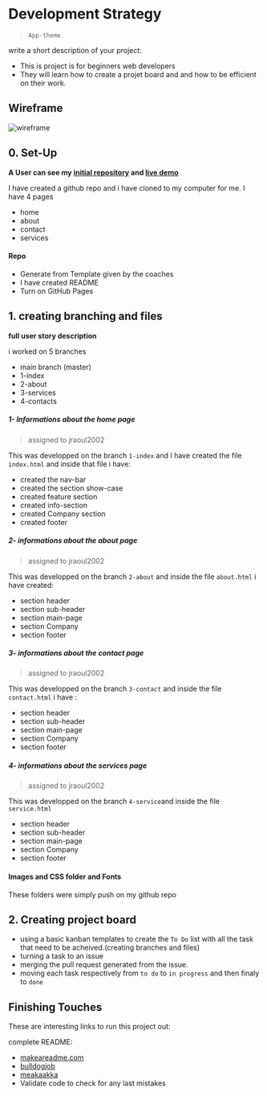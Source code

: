 # Development Strategy

> `App-theme`

write a short description of your project:
- This is project is for beginners web developers
- They will learn how to create a projet board and and how to be efficient on their work.

## Wireframe

<!-- include a wireframe for your project in this repository, and display it here -->
<!-- wireframe.cc is a good site for getting started with wireframes -->
![wireframe]()

## 0. Set-Up

__A User can see my [initial repository](https://github.com/jraoul2002/app-theme) and [live demo](https://jraoul2002.github.io/app-theme/)__

I have created a github repo and i have cloned to my computer for me.
I have 4 pages
- home
- about
- contact
- services

#### Repo

- Generate from Template given by the coaches
- I have created  README
- Turn on GitHub Pages

## 1. __creating branching and files__

__full user story description__



i worked on 5 branches

* main branch (master)
* 1-index
* 2-about
* 3-services
* 4-contacts

##### 1- Informations about the home page



> assigned to jraoul2002

This was developped on the branch `1-index` and I have created the file `index.html` and inside that file i have:
* created the nav-bar
* created the section show-case
* created feature section
* created info-section
* created Company section
* created footer



##### 2- informations about the about page

> assigned to jraoul2002

This was developped on the branch `2-about` and inside the file `about.html` i have created:
* section header
* section sub-header
* section main-page
* section Company
* section footer


##### 3- informations about the contact page

> assigned to jraoul2002 

This was developped on the branch `3-contact` and inside the file `contact.html` i have :
* section header
* section sub-header
* section main-page
* section Company
* section footer


##### 4- informations about the services page

> assigned to jraoul2002

This was developped on the branch `4-service`and inside the file `service.html`
* section header
* section sub-header
* section main-page
* section Company
* section footer

#### Images and CSS folder and Fonts

These  folders were simply push on my github repo 


## 2. Creating project board 

* using a basic kanban templates to create the `To Do` list with all the task that need to be acheived.(creating branches and files)
* turning a task to an issue
* merging the pull request generated from the issue.
* moving each task respectively from `to do` to `in progress` and then finaly to `done`


## Finishing Touches
These are interesting links to run this project out:

 complete README:
  - [makeareadme.com](https://www.makeareadme.com/)
  - [bulldogjob](https://bulldogjob.com/news/449-how-to-write-a-good-readme-for-your-github-project)
  - [meakaakka](https://medium.com/@meakaakka/a-beginners-guide-to-writing-a-kickass-readme-7ac01da88ab3)
- Validate code to check for any last mistakes
